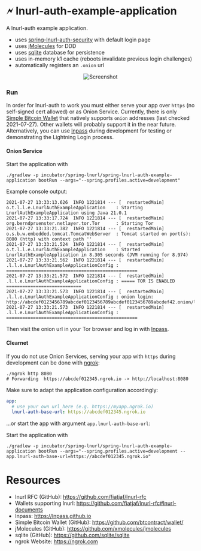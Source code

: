 🗲 lnurl-auth-example-application
===

A lnurl-auth example application.

- uses [spring-lnurl-auth-security](https://github.com/theborakompanioni/bitcoin-spring-boot-starter/tree/master/incubator/spring-lnurl)
  with default login page
- uses [jMolecules](https://github.com/xmolecules/jmolecules) for DDD
- uses [sqlite](https://sqlite.org) database for persistence
- uses in-memory k1 cache (reboots invalidate previous login challenges)
- automatically registers an `.onion` url

<p align="center">
    <img src="https://github.com/theborakompanioni/bitcoin-spring-boot-starter/raw/master/incubator/spring-lnurl/docs/assets/images/screenshot.png" alt="Screenshot" />
</p>

### Run
In order for lnurl-auth to work you must either serve your app over `https` (no self-signed cert allowed) or as Onion Service.
Currently, there is only [Simple Bitcoin Wallet][simple_bitcoin_wallet_github] that natively supports `onion` addresses (last checked 2021-07-27).
Other wallets will probably support it in the near future. Alternatively, you can use [lnpass][lnpass_homepage]
during development for testing or demonstrating the Lightning Login process.

#### Onion Service

Start the application with
```shell
./gradlew -p incubator/spring-lnurl/spring-lnurl-auth-example-application bootRun --args="--spring.profiles.active=development"
```

Example console output:
```
2021-07-27 13:33:13.626  INFO 1221814 --- [  restartedMain] o.t.l.l.e.LnurlAuthExampleApplication    : Starting LnurlAuthExampleApplication using Java 21.0.1
2021-07-27 13:33:17.724  INFO 1221814 --- [  restartedMain] org.berndpruenster.netlayer.tor.Tor      : Starting Tor
2021-07-27 13:33:21.382  INFO 1221814 --- [  restartedMain] o.s.b.w.embedded.tomcat.TomcatWebServer  : Tomcat started on port(s): 8080 (http) with context path ''
2021-07-27 13:33:21.524  INFO 1221814 --- [  restartedMain] o.t.l.l.e.LnurlAuthExampleApplication    : Started LnurlAuthExampleApplication in 8.305 seconds (JVM running for 8.974)
2021-07-27 13:33:21.562  INFO 1221814 --- [  restartedMain] .l.l.e.LnurlAuthExampleApplicationConfig : =================================================
2021-07-27 13:33:21.572  INFO 1221814 --- [  restartedMain] .l.l.e.LnurlAuthExampleApplicationConfig : ===== TOR IS ENABLED ============================
2021-07-27 13:33:21.573  INFO 1221814 --- [  restartedMain] .l.l.e.LnurlAuthExampleApplicationConfig : onion login: http://abcdef0123456789abcdef0123456789abcdef0123456789abcdef42.onion/login
2021-07-27 13:33:21.573  INFO 1221814 --- [  restartedMain] .l.l.e.LnurlAuthExampleApplicationConfig : =================================================
```

Then visit the onion url in your Tor browser and log in with [lnpass][lnpass_homepage].

#### Clearnet

If you do not use Onion Services, serving your app with `https` during development can be done with [ngrok][ngrok_homepage]:
```shell
./ngrok http 8080
# Forwarding  https://abcdef012345.ngrok.io -> http://localhost:8080 
```

Make sure to adapt the application configuration accordingly:
```yml
app:
  # use your own url here (e.g. https://myapp.ngrok.io)
  lnurl-auth-base-url: https://abcdef012345.ngrok.io
```

...or start the app with argument `app.lnurl-auth-base-url`:

Start the application with
```shell
./gradlew -p incubator/spring-lnurl/spring-lnurl-auth-example-application bootRun --args="--spring.profiles.active=development --app.lnurl-auth-base-url=https://abcdef012345.ngrok.io"
```


# Resources
- lnurl RFC (GitHub): https://github.com/fiatjaf/lnurl-rfc
- Wallets supporting lnurl: https://github.com/fiatjaf/lnurl-rfc#lnurl-documents
- lnpass: https://lnpass.github.io
- Simple Bitcoin Wallet (GitHub): https://github.com/btcontract/wallet/
- jMolecules (GitHub): https://github.com/xmolecules/jmolecules
- sqlite (GitHub): https://github.com/sqlite/sqlite
- ngrok Website: https://ngrok.com

[lnpass_homepage]: https://lnpass.github.io
[simple_bitcoin_wallet_github]: https://github.com/btcontract/wallet/
[ngrok_homepage]: https://ngrok.com/

